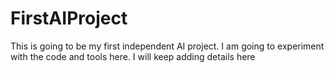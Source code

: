 # FirstAIProject

This is going to be my first independent AI project. I am going to experiment with the code and tools here. I will keep adding details here
